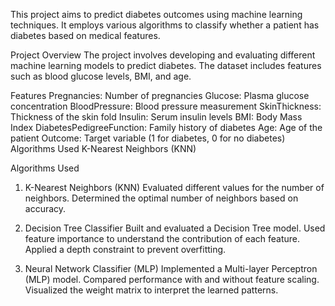 This project aims to predict diabetes outcomes using machine learning techniques. It employs various algorithms to classify whether a patient has diabetes based on medical features.

Project Overview
The project involves developing and evaluating different machine learning models to predict diabetes. The dataset includes features such as blood glucose levels, BMI, and age.

Features
Pregnancies: Number of pregnancies
Glucose: Plasma glucose concentration
BloodPressure: Blood pressure measurement
SkinThickness: Thickness of the skin fold
Insulin: Serum insulin levels
BMI: Body Mass Index
DiabetesPedigreeFunction: Family history of diabetes
Age: Age of the patient
Outcome: Target variable (1 for diabetes, 0 for no diabetes)
Algorithms Used
K-Nearest Neighbors (KNN)

Algorithms Used
1. K-Nearest Neighbors (KNN)
Evaluated different values for the number of neighbors.
Determined the optimal number of neighbors based on accuracy.

2. Decision Tree Classifier
Built and evaluated a Decision Tree model.
Used feature importance to understand the contribution of each feature.
Applied a depth constraint to prevent overfitting.

3. Neural Network Classifier (MLP)
Implemented a Multi-layer Perceptron (MLP) model.
Compared performance with and without feature scaling.
Visualized the weight matrix to interpret the learned patterns.
